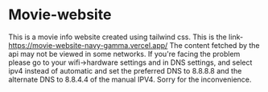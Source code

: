 # Movie-website
This is a movie info website created using tailwind css. This is the link- https://movie-website-navy-gamma.vercel.app/
The content fetched by the api may not be viewed in some networks. 
If you're facing the problem please go to your wifi->hardware settings and in DNS settings, and select ipv4 instead of automatic and set the preferred DNS to 8.8.8.8
and the alternate DNS to 8.8.4.4 of the manual IPV4.
Sorry for the inconvenience.
